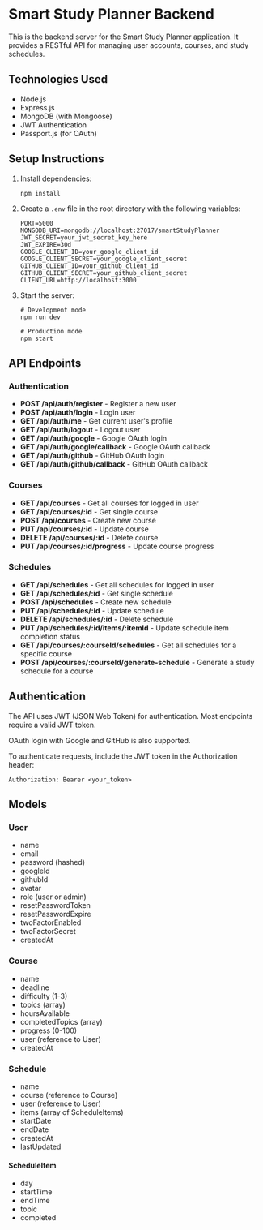 # Smart Study Planner Backend

This is the backend server for the Smart Study Planner application. It provides a RESTful API for managing user accounts, courses, and study schedules.

## Technologies Used

- Node.js
- Express.js
- MongoDB (with Mongoose)
- JWT Authentication
- Passport.js (for OAuth)

## Setup Instructions

1. Install dependencies:
   ```
   npm install
   ```

2. Create a `.env` file in the root directory with the following variables:
   ```
   PORT=5000
   MONGODB_URI=mongodb://localhost:27017/smartStudyPlanner
   JWT_SECRET=your_jwt_secret_key_here
   JWT_EXPIRE=30d
   GOOGLE_CLIENT_ID=your_google_client_id
   GOOGLE_CLIENT_SECRET=your_google_client_secret
   GITHUB_CLIENT_ID=your_github_client_id
   GITHUB_CLIENT_SECRET=your_github_client_secret
   CLIENT_URL=http://localhost:3000
   ```

3. Start the server:
   ```
   # Development mode
   npm run dev
   
   # Production mode
   npm start
   ```

## API Endpoints

### Authentication

- **POST /api/auth/register** - Register a new user
- **POST /api/auth/login** - Login user
- **GET /api/auth/me** - Get current user's profile
- **GET /api/auth/logout** - Logout user
- **GET /api/auth/google** - Google OAuth login
- **GET /api/auth/google/callback** - Google OAuth callback
- **GET /api/auth/github** - GitHub OAuth login
- **GET /api/auth/github/callback** - GitHub OAuth callback

### Courses

- **GET /api/courses** - Get all courses for logged in user
- **GET /api/courses/:id** - Get single course
- **POST /api/courses** - Create new course
- **PUT /api/courses/:id** - Update course
- **DELETE /api/courses/:id** - Delete course
- **PUT /api/courses/:id/progress** - Update course progress

### Schedules

- **GET /api/schedules** - Get all schedules for logged in user
- **GET /api/schedules/:id** - Get single schedule
- **POST /api/schedules** - Create new schedule
- **PUT /api/schedules/:id** - Update schedule
- **DELETE /api/schedules/:id** - Delete schedule
- **PUT /api/schedules/:id/items/:itemId** - Update schedule item completion status
- **GET /api/courses/:courseId/schedules** - Get all schedules for a specific course
- **POST /api/courses/:courseId/generate-schedule** - Generate a study schedule for a course

## Authentication

The API uses JWT (JSON Web Token) for authentication. Most endpoints require a valid JWT token.

OAuth login with Google and GitHub is also supported.

To authenticate requests, include the JWT token in the Authorization header:

```
Authorization: Bearer <your_token>
```

## Models

### User

- name
- email
- password (hashed)
- googleId
- githubId
- avatar
- role (user or admin)
- resetPasswordToken
- resetPasswordExpire
- twoFactorEnabled
- twoFactorSecret
- createdAt

### Course

- name
- deadline
- difficulty (1-3)
- topics (array)
- hoursAvailable
- completedTopics (array)
- progress (0-100)
- user (reference to User)
- createdAt

### Schedule

- name
- course (reference to Course)
- user (reference to User)
- items (array of ScheduleItems)
- startDate
- endDate
- createdAt
- lastUpdated

#### ScheduleItem

- day
- startTime
- endTime
- topic
- completed 